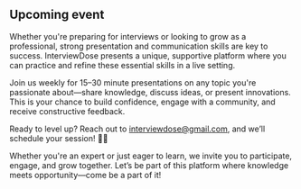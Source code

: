 ## Upcoming event 

Whether you're preparing for interviews or looking to grow as a professional, strong presentation and communication skills are key to success. InterviewDose presents a unique, supportive platform where you can practice and refine these essential skills in a live setting.

Join us weekly for 15–30 minute presentations on any topic you're passionate about—share knowledge, discuss ideas, or present innovations. This is your chance to build confidence, engage with a community, and receive constructive feedback.

Ready to level up? Reach out to interviewdose@gmail.com, and we’ll schedule your session! 🎤✨

Whether you're an expert or just eager to learn, we invite you to participate, engage, and grow together. Let’s be part of this platform where knowledge meets opportunity—come be a part of it!
